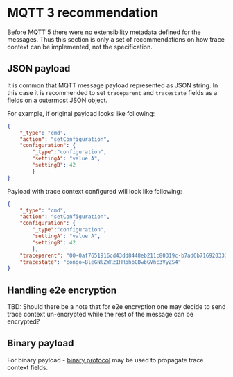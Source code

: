 # MQTT 3 recommendation

Before MQTT 5 there were no extensibility metadata defined for the messages. Thus
this section is only a set of recommendations on how trace context can be
implemented, not the specification.

## JSON payload

It is common that MQTT message payload represented as JSON string. In this case
it is recommended to set `traceparent` and `tracestate` fields as a fields on a
outermost JSON object.

For example, if original payload looks like following:

``` json
{
    "_type": "cmd",
    "action": "setConfiguration",
    "configuration": {
        "_type":"configuration",
        "settingA": "value A",
        "settingB": 42
        }
}
```

Payload with trace context configured will look like following:

``` json
{
    "_type": "cmd",
    "action": "setConfiguration",
    "configuration": {
        "_type":"configuration",
        "settingA": "value A",
        "settingB": 42
        },
    "traceparent": "00-0af7651916cd43dd8448eb211c80319c-b7ad6b7169203331-01",
    "tracestate": "congo=BleGNlZWRzIHRohbCBwbGVhc3VyZS4"
}
```

## Handling e2e encryption

TBD: Should there be a note that for e2e encryption one may decide to send trace
context un-encrypted while the rest of the message can be encrypted?

## Binary payload

For binary payload - [binary protocol](..\extension-binary.html) may be used to
propagate trace context fields.
